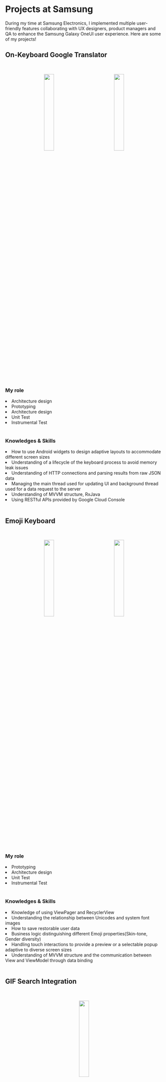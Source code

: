 <h1>Projects at Samsung</h1>

During my time at Samsung Electronics, I implemented multiple user-friendly features collaborating with UX designers, product managers and QA to enhance the Samsung Galaxy OneUI user experience. Here are some of my projects!

<!-- Google Translator -->
<h2>On-Keyboard Google Translator</h2>
<br>
<p align="center">
  <img src="https://user-images.githubusercontent.com/57670625/220238956-0aefc6e4-64e3-4f15-90d9-2788746b2608.gif" width="25%"/>
  &nbsp; &nbsp; &nbsp; &nbsp; &nbsp; &nbsp; &nbsp; &nbsp; &nbsp; &nbsp; &nbsp; &nbsp;
  <img src="https://user-images.githubusercontent.com/57670625/220238957-c825df07-8c99-4c71-b2b2-1cb4078793be.gif" width="25%"/>
</p>

<h3>My role</h3>
<li>Architecture design</li>
<li>Prototyping</li>
<li>Architecture design</li>
<li>Unit Test</li>
<li>Instrumental Test</li>
<br>
<h3>Knowledges & Skills</h3>
<li>How to use Android widgets to design adaptive layouts to accommodate different screen sizes</li>
<li>Understanding of a lifecycle of the keyboard process to avoid memory leak issues</li>
<li>Understanding of HTTP connections and parsing results from raw JSON data</li>
<li>Managing the main thread used for updating UI and background thread used for a data request to the server</li>
<li>Understanding of MVVM structure, RxJava</li>
<li>Using RESTful APIs provided by Google Cloud Console</li>
<br>

<!-- Emoji Keyboard -->
<h2>Emoji Keyboard</h2>
<br>
<p align="center">
  <img src="https://user-images.githubusercontent.com/57670625/220243378-fd660229-93d7-4f7e-9950-6984a9ab3d0e.gif" width="25%"/>
  &nbsp; &nbsp; &nbsp; &nbsp; &nbsp; &nbsp; &nbsp; &nbsp; &nbsp; &nbsp; &nbsp; &nbsp;
  <img src="https://user-images.githubusercontent.com/57670625/220243379-2aed8e3e-ac9a-431b-abe7-e00022d8083a.gif" width="25%"/>
</p>

<h3>My role</h3>
<li>Prototyping</li>
<li>Architecture design</li>
<li>Unit Test</li>
<li>Instrumental Test</li>
<br>
<h3>Knowledges & Skills</h3>
<li>Knowledge of using ViewPager and RecyclerView</li>
<li>Understanding the relationship between Unicodes and system font images</li>
<li>How to save restorable user data</li>
<li>Business logic distinguishing different Emoji properties(Skin-tone, Gender diversity)</li>
<li>Handling touch interactions to provide a preview or a selectable popup adaptive to diverse screen sizes</li>
<li>Understanding of MVVM structure and the communication between View and ViewModel through data binding</li>
<br>

<!-- GIF Search -->
<h2>GIF Search Integration</h2>
<br>
<p align="center">
  <img src="https://user-images.githubusercontent.com/57670625/220244135-ab7d078e-8a23-49ce-ada4-41d1079e29ca.gif" width="25%"/>
</p>

<h3>My role</h3>
<li>Prototyping</li>
<li>Implementation</li>
<li>Testing</li>
<br>
<h3>Knowledges & Skills</h3>
<li>Understanding of RESTful APIs provided from content provider partners - Giphy and Tenor</li>
<li>Request contents and receiving a response from the server through HTTP connections and parsing data from JSON object</li>
<li>Understanding a relationship between image resolution and data usage</li>
<li>How to show animated images using Glide library considering memory leak issue</li>
<li>How to adjust image size adapting to diverse screen size</li>
<br>

<!-- Kaomoji and Symbol -->
<h2>Kaomoji & Symbol Keyboard</h2>
<br>
<p align="center">
  <img src="https://user-images.githubusercontent.com/57670625/220244817-6a5bdb4b-3c75-4518-a27f-ac76b3fd87a4.gif" width="25%"/>
  &nbsp; &nbsp; &nbsp; &nbsp; &nbsp; &nbsp; &nbsp; &nbsp; &nbsp; &nbsp; &nbsp; &nbsp;
  <img src="https://user-images.githubusercontent.com/57670625/220244819-9b699dae-4c47-4680-92fc-d28044bebd09.gif" width="25%"/>
</p>

<h3>My role</h3>
<li>Architecture Design</li>
<li>Implementation</li>
<li>Testing</li>
<br>
<h3>Knowledges & Skills</h3>
<li>Knowledge of ViewPager and RecyclerView</li>
<li>How to save restorable user data</li>
<br>

<!-- Smart Tips -->
<h2>Smart Tips</h2>
<br>
<p align="center">
  <img src="https://user-images.githubusercontent.com/57670625/220245448-777e124b-387b-4f43-b959-1e467fdfd5db.jpg" width="25%"/>
  &nbsp; &nbsp; &nbsp; &nbsp; &nbsp; &nbsp; 
  <img src="https://user-images.githubusercontent.com/57670625/220245449-4d80c33b-f401-46de-a0cf-5e55347c0d7d.jpg" width="25%"/>
  &nbsp; &nbsp; &nbsp; &nbsp; &nbsp; &nbsp;
  <img src="https://user-images.githubusercontent.com/57670625/220245300-a8dd2e8e-249c-4b17-87c3-a0132b73592d.gif" width="25%"/>
</p>

<h3>My role</h3>
<li>Prototyping</li>
<li>Implementation</li>
<li>Testing</li>
<br>

<h3>Knowledges & Skills</h3>
<li>Understanding of Android Popup Window</li>
<li>Responsive layout designs supporting different screen sizes</li>
<li>Handling touch motion events to show and dismiss guided tips</li>
<li>Knowledge of applying Lottie animation provided by Airbnb</li>
<br>
